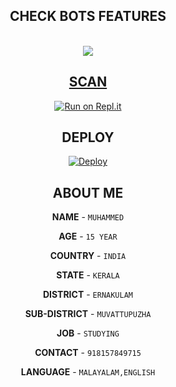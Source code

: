 </a>
</p>
<div align="center">
 <p align="center">

## CHECK BOTS FEATURES 

<br>
   <a href="wa.me/918157849715?text=.menu"><img src="https://img.shields.io/badge/-CHECK%20BOT-black?style=for-the-badge&logo=whatsapp&logoColor=white">




## SCAN

[![Run on Repl.it](https://repl.it/badge/github/quiec/whatsAlfa)](https://replit.com/@muhammed-userbot/TAURUSX3)




## DEPLOY

[![Deploy](https://www.herokucdn.com/deploy/button.svg)](https://heroku.com/deploy?template=https://github.com/muhammed-usrbot/TAURUS_X3)



## ABOUT ME

 **NAME**         - `MUHAMMED`

 **AGE**          - `15 YEAR`

 **COUNTRY**      - `INDIA`

 **STATE**        - `KERALA`

 **DISTRICT**     - `ERNAKULAM`

 **SUB-DISTRICT** - `MUVATTUPUZHA`

 **JOB**          - `STUDYING`

 **CONTACT**     - `918157849715`
   
 **LANGUAGE**        - `MALAYALAM,ENGLISH`
